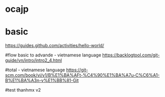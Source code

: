 # ocajp
# basic
https://guides.github.com/activities/hello-world/

#flow basic to advande - vietnamese language
https://backlogtool.com/git-guide/vn/intro/intro2_4.html

#total - vietnamese language
https://git-scm.com/book/vi/v1/B%E1%BA%AFt-%C4%90%E1%BA%A7u-C%C6%A1-B%E1%BA%A3n-v%E1%BB%81-Git

#test thanhmx v2